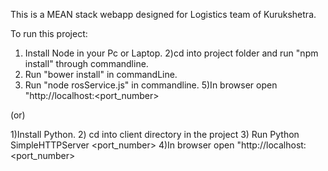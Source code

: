 This is a MEAN stack webapp designed for Logistics team of Kurukshetra.

To run this project:
1) Install Node in your Pc or Laptop.
2)cd into project folder and run "npm install" through commandline.
3) Run "bower install" in commandLine.
4) Run "node rosService.js" in commandline.
5)In browser open "http://localhost:<port_number>

(or)

1)Install Python.
2) cd into client directory in the project
3) Run Python SimpleHTTPServer <port_number>
4)In browser open "http://localhost:<port_number>

